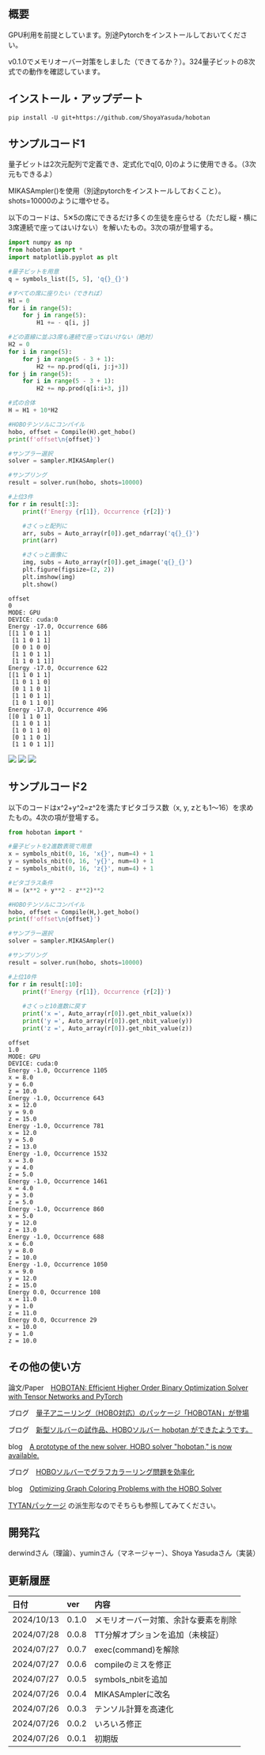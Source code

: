 ## 概要

GPU利用を前提としています。別途Pytorchをインストールしておいてください。

v0.1.0でメモリオーバー対策をしました（できてるか？）。324量子ビットの8次式での動作を確認しています。

## インストール・アップデート
```
pip install -U git+https://github.com/ShoyaYasuda/hobotan
```

## サンプルコード1

量子ビットは2次元配列で定義でき、定式化でq[0, 0]のように使用できる。（3次元もできるよ）

MIKASAmpler()を使用（別途pytorchをインストールしておくこと）。shots=10000のように増やせる。

以下のコードは、5✕5の席にできるだけ多くの生徒を座らせる（ただし縦・横に3席連続で座ってはいけない）を解いたもの。3次の項が登場する。

```python
import numpy as np
from hobotan import *
import matplotlib.pyplot as plt

#量子ビットを用意
q = symbols_list([5, 5], 'q{}_{}')

#すべての席に座りたい（できれば）
H1 = 0
for i in range(5):
    for j in range(5):
        H1 += - q[i, j]

#どの直線に並ぶ3席も連続で座ってはいけない（絶対）
H2 = 0
for i in range(5):
    for j in range(5 - 3 + 1):
        H2 += np.prod(q[i, j:j+3])
for j in range(5):
    for i in range(5 - 3 + 1):
        H2 += np.prod(q[i:i+3, j])

#式の合体
H = H1 + 10*H2

#HOBOテンソルにコンパイル
hobo, offset = Compile(H).get_hobo()
print(f'offset\n{offset}')

#サンプラー選択
solver = sampler.MIKASAmpler()

#サンプリング
result = solver.run(hobo, shots=10000)

#上位3件
for r in result[:3]:
    print(f'Energy {r[1]}, Occurrence {r[2]}')

    #さくっと配列に
    arr, subs = Auto_array(r[0]).get_ndarray('q{}_{}')
    print(arr)

    #さくっと画像に
    img, subs = Auto_array(r[0]).get_image('q{}_{}')
    plt.figure(figsize=(2, 2))
    plt.imshow(img)
    plt.show()
```
```
offset
0
MODE: GPU
DEVICE: cuda:0
Energy -17.0, Occurrence 686
[[1 1 0 1 1]
 [1 1 0 1 1]
 [0 0 1 0 0]
 [1 1 0 1 1]
 [1 1 0 1 1]]
Energy -17.0, Occurrence 622
[[1 1 0 1 1]
 [1 0 1 1 0]
 [0 1 1 0 1]
 [1 1 0 1 1]
 [1 0 1 1 0]]
Energy -17.0, Occurrence 496
[[0 1 1 0 1]
 [1 1 0 1 1]
 [1 0 1 1 0]
 [0 1 1 0 1]
 [1 1 0 1 1]]
```
<img src="https://github.com/ShoyaYasuda/hobotan/blob/main/img/img1.png" width="%">
<img src="https://github.com/ShoyaYasuda/hobotan/blob/main/img/img2.png" width="%">
<img src="https://github.com/ShoyaYasuda/hobotan/blob/main/img/img3.png" width="%">


## サンプルコード2

以下のコードはx^2+y^2=z^2を満たすピタゴラス数（x, y, zとも1～16）を求めたもの。4次の項が登場する。

```python
from hobotan import *

#量子ビットを2進数表現で用意
x = symbols_nbit(0, 16, 'x{}', num=4) + 1
y = symbols_nbit(0, 16, 'y{}', num=4) + 1
z = symbols_nbit(0, 16, 'z{}', num=4) + 1

#ピタゴラス条件
H = (x**2 + y**2 - z**2)**2

#HOBOテンソルにコンパイル
hobo, offset = Compile(H,).get_hobo()
print(f'offset\n{offset}')

#サンプラー選択
solver = sampler.MIKASAmpler()

#サンプリング
result = solver.run(hobo, shots=10000)

#上位10件
for r in result[:10]:
    print(f'Energy {r[1]}, Occurrence {r[2]}')
    
    #さくっと10進数に戻す
    print('x =', Auto_array(r[0]).get_nbit_value(x))
    print('y =', Auto_array(r[0]).get_nbit_value(y))
    print('z =', Auto_array(r[0]).get_nbit_value(z))
```
```
offset
1.0
MODE: GPU
DEVICE: cuda:0
Energy -1.0, Occurrence 1105
x = 8.0
y = 6.0
z = 10.0
Energy -1.0, Occurrence 643
x = 12.0
y = 9.0
z = 15.0
Energy -1.0, Occurrence 781
x = 12.0
y = 5.0
z = 13.0
Energy -1.0, Occurrence 1532
x = 3.0
y = 4.0
z = 5.0
Energy -1.0, Occurrence 1461
x = 4.0
y = 3.0
z = 5.0
Energy -1.0, Occurrence 860
x = 5.0
y = 12.0
z = 13.0
Energy -1.0, Occurrence 688
x = 6.0
y = 8.0
z = 10.0
Energy -1.0, Occurrence 1050
x = 9.0
y = 12.0
z = 15.0
Energy 0.0, Occurrence 108
x = 11.0
y = 1.0
z = 11.0
Energy 0.0, Occurrence 29
x = 10.0
y = 1.0
z = 10.0
```


## その他の使い方

論文/Paper　[HOBOTAN: Efficient Higher Order Binary Optimization Solver with Tensor Networks and PyTorch](https://blueqat.com/bqresearch/39fc4433-2907-4f43-a913-a294953b7e60)

ブログ　[量子アニーリング（HOBO対応）のパッケージ「HOBOTAN」が登場](https://vigne-cla.com/21-41/)

ブログ　[新型ソルバーの試作品、HOBOソルバー hobotan ができたようです。](https://blueqat.com/yuichiro_minato2/b562b955-0de8-4b6f-b092-15785a099c13)

blog　[A prototype of the new solver, HOBO solver "hobotan," is now available.](https://blueqat.com/yuichiro_minato2/b79a33dd-875d-4772-a11a-c6a80888a212)

ブログ　[HOBOソルバーでグラフカラーリング問題を効率化](https://blueqat.com/yuichiro_minato2/ae758ca8-27fe-43e8-8bdc-2171dfc3c01e)

blog　[Optimizing Graph Coloring Problems with the HOBO Solver](https://blueqat.com/yuichiro_minato2/de1d6041-1eb5-4fab-9776-73ab82270836)

[TYTANパッケージ](https://github.com/tytansdk/tytan) の派生形なのでそちらも参照してみてください。


## 開発㌠

derwindさん（理論）、yuminさん（マネージャー）、Shoya Yasudaさん（実装）

## 更新履歴
|日付|ver|内容|
|:---|:---|:---|
|2024/10/13|0.1.0|メモリオーバー対策、余計な要素を削除|
|2024/07/28|0.0.8|TT分解オプションを追加（未検証）|
|2024/07/27|0.0.7|exec(command)を解除|
|2024/07/27|0.0.6|compileのミスを修正|
|2024/07/27|0.0.5|symbols_nbitを追加|
|2024/07/26|0.0.4|MIKASAmplerに改名|
|2024/07/26|0.0.3|テンソル計算を高速化|
|2024/07/26|0.0.2|いろいろ修正|
|2024/07/26|0.0.1|初期版|

